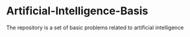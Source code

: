 # Artificial-Intelligence-Basis
The repository is a set of basic problems related to artificial intelligence
